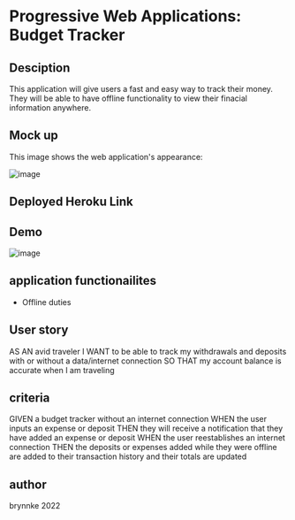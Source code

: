 # Progressive Web Applications: Budget Tracker

## Desciption
This application will give users a fast and easy way to track their money. They will be able to have offline functionality to view their finacial information anywhere.

## Mock up
This image shows the web application's appearance:

![image](https://user-images.githubusercontent.com/100329799/178545675-98dc8806-fea7-4acc-b1be-20d9c8eab80d.png)

## Deployed Heroku Link

## Demo
![image](https://user-images.githubusercontent.com/100329799/178545553-1ce11463-5224-424a-b134-ed2fe8bb70e2.png)

## application functionailites
- Offline duties

## User story
AS AN avid traveler
I WANT to be able to track my withdrawals and deposits with or without a data/internet connection
SO THAT my account balance is accurate when I am traveling 

## criteria
GIVEN a budget tracker without an internet connection
WHEN the user inputs an expense or deposit
THEN they will receive a notification that they have added an expense or deposit
WHEN the user reestablishes an internet connection
THEN the deposits or expenses added while they were offline are added to their transaction history and their totals are updated

## author 
brynnke 2022
